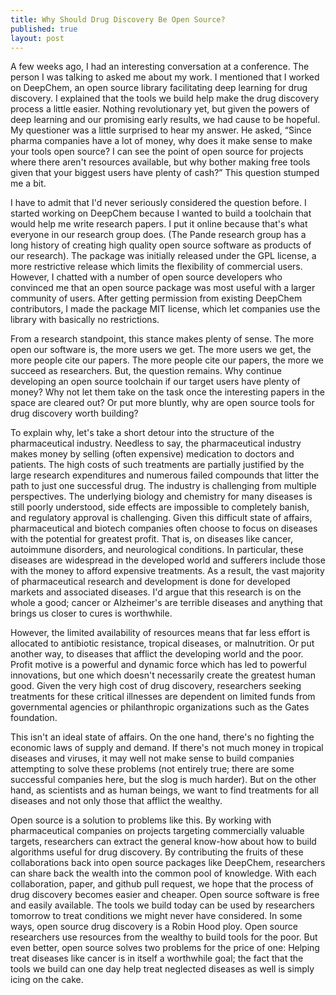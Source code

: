 ```yaml
---
title: Why Should Drug Discovery Be Open Source?
published: true
layout: post
---
```


A few weeks ago, I had an interesting conversation at a conference. The person I was talking to asked me about my work. I mentioned that I worked on DeepChem, an open source library facilitating deep learning for drug discovery. I explained that the tools we build help make the drug discovery process a little easier. Nothing revolutionary yet, but given the powers of deep learning and our promising early results, we had cause to be hopeful. My questioner was a little surprised to hear my answer. He asked, “Since pharma companies have a lot of money, why does it make sense to make your tools open source? I can see the point of open source for projects where there aren't resources available, but why bother making free tools given that your biggest users have plenty of cash?” This question stumped me a bit. 

I have to admit that I'd never seriously considered the question before. I started working on DeepChem because I wanted to build a toolchain that would help me write research papers. I put it online because that's what everyone in our research group does. (The Pande research group has a long history of creating high quality open source software as products of our research). The package was initially released under the GPL license, a more restrictive release which limits the flexibility of commercial users. However, I chatted with a number of open source developers who convinced me that an open source package was most useful with a larger community of users. After getting permission from existing DeepChem contributors, I made the package MIT license, which let companies use the library with basically no restrictions.

From a research standpoint, this stance makes plenty of sense. The more open our software is, the more users we get. The more users we get, the more people cite our papers. The more people cite our papers, the more we succeed as researchers. But, the question remains. Why continue developing an open source toolchain if our target users have plenty of money? Why not let them take on the task once the interesting papers in the space are cleared out? Or put more bluntly, why are open source tools for drug discovery worth building?

To explain why, let's take a short detour into the structure of the pharmaceutical industry. Needless to say, the pharmaceutical industry makes money by selling (often expensive) medication to doctors and patients. The high costs of such treatments are partially justified by the large research expenditures and numerous failed compounds that litter the path to just one successful drug. The industry is challenging from multiple perspectives. The underlying biology and chemistry for many diseases is still poorly understood, side effects are impossible to completely banish, and regulatory approval is challenging. Given this difficult state of affairs, pharmaceutical and biotech companies often choose to focus on diseases with the potential for greatest profit. That is, on diseases like cancer, autoimmune disorders, and neurological conditions. In particular, these diseases are widespread in the developed world and sufferers include those with the money to afford expensive treatments. As a result, the vast majority of pharmaceutical research and development is done for developed markets and associated diseases. I'd argue that this research is on the whole a good; cancer or Alzheimer's are terrible diseases and anything that brings us closer to cures is worthwhile.

However, the limited availability of resources means that far less effort is allocated to antibiotic resistance, tropical diseases, or malnutrition. Or put another way, to diseases that afflict the developing world and the poor. Profit motive is a powerful and dynamic force which has led to powerful innovations, but one which doesn't necessarily create the greatest human good. Given the very high cost of drug discovery, researchers seeking treatments for these critical illnesses are dependent on limited funds from governmental agencies or philanthropic organizations such as the Gates foundation.

This isn't an ideal state of affairs. On the one hand, there's no fighting the economic laws of supply and demand. If there's not much money in tropical diseases and viruses, it may well not make sense to build companies attempting to solve these problems (not entirely true; there are some successful companies here, but the slog is much harder). But on the other hand, as scientists and as human beings, we want to find treatments for all diseases and not only those that afflict the wealthy.

Open source is a solution to problems like this. By working with pharmaceutical companies on projects targeting commercially valuable targets, researchers can extract the general know-how about how to build algorithms useful for drug discovery. By contributing the fruits of these collaborations back into open source packages like DeepChem, researchers can share back the wealth into the common pool of knowledge. With each collaboration, paper, and github pull request, we hope that the process of drug discovery becomes easier and cheaper. Open source software is free and easily available. The tools we build today can be used by researchers tomorrow to treat conditions we might never have considered. In some ways, open source drug discovery is a Robin Hood ploy. Open source researchers use resources from the wealthy to build tools for the poor. But even better, open source solves two problems for the price of one: Helping treat diseases like cancer is in itself  a worthwhile goal; the fact that the tools we build can one day help treat neglected diseases as well is simply icing on the cake.
